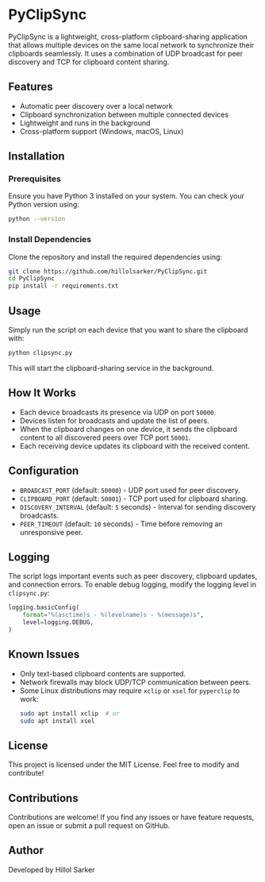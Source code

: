 # PyClipSync

PyClipSync is a lightweight, cross-platform clipboard-sharing application that allows multiple devices on the same local network to synchronize their clipboards seamlessly. It uses a combination of UDP broadcast for peer discovery and TCP for clipboard content sharing.

## Features
- Automatic peer discovery over a local network
- Clipboard synchronization between multiple connected devices
- Lightweight and runs in the background
- Cross-platform support (Windows, macOS, Linux)

## Installation
### Prerequisites
Ensure you have Python 3 installed on your system. You can check your Python version using:
```sh
python --version
```

### Install Dependencies
Clone the repository and install the required dependencies using:
```sh
git clone https://github.com/hillolsarker/PyClipSync.git
cd PyClipSync
pip install -r requirements.txt
```

## Usage
Simply run the script on each device that you want to share the clipboard with:
```sh
python clipsync.py
```
This will start the clipboard-sharing service in the background.

## How It Works
- Each device broadcasts its presence via UDP on port `50000`.
- Devices listen for broadcasts and update the list of peers.
- When the clipboard changes on one device, it sends the clipboard content to all discovered peers over TCP port `50001`.
- Each receiving device updates its clipboard with the received content.

## Configuration
- `BROADCAST_PORT` (default: `50000`) - UDP port used for peer discovery.
- `CLIPBOARD_PORT` (default: `50001`) - TCP port used for clipboard sharing.
- `DISCOVERY_INTERVAL` (default: `5` seconds) - Interval for sending discovery broadcasts.
- `PEER_TIMEOUT` (default: `10` seconds) - Time before removing an unresponsive peer.

## Logging
The script logs important events such as peer discovery, clipboard updates, and connection errors. To enable debug logging, modify the logging level in `clipsync.py`:
```python
logging.basicConfig(
    format="%(asctime)s - %(levelname)s - %(message)s",
    level=logging.DEBUG,
)
```

## Known Issues
- Only text-based clipboard contents are supported.
- Network firewalls may block UDP/TCP communication between peers.
- Some Linux distributions may require `xclip` or `xsel` for `pyperclip` to work:
  ```sh
  sudo apt install xclip  # or
  sudo apt install xsel
  ```

## License
This project is licensed under the MIT License. Feel free to modify and contribute!

## Contributions
Contributions are welcome! If you find any issues or have feature requests, open an issue or submit a pull request on GitHub.

## Author
Developed by Hillol Sarker